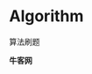# Algorithm
算法刷题

**牛客网**

[数组小和]: https://github.com/XiaoKeKeLa/Algorithm/tree/main/%E7%89%9B%E5%AE%A2%E7%BD%91/%E6%95%B0%E7%BB%84%E5%B0%8F%E5%92%8C	"数组小和"

[荷兰国旗]: https://github.com/XiaoKeKeLa/Algorithm/tree/main/%E7%89%9B%E5%AE%A2%E7%BD%91/%E8%8D%B7%E5%85%B0%E5%9B%BD%E6%97%97	"荷兰国旗"

